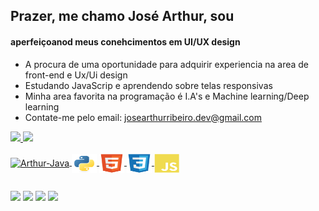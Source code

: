 ## Prazer, me chamo José Arthur, sou 
#### aperfeiçoanod meus conehcimentos em UI/UX design
- A procura de uma oportunidade para adquirir experiencia na area de front-end e Ux/Ui design
- Estudando JavaScrip e aprendendo sobre telas responsivas
- Minha area favorita na programação é I.A's e Machine learning/Deep learning
- Contate-me pelo email: josearthurribeiro.dev@gmail.com

<div>
  <a href="https://github.com/JThurr">
  <img width="45%" src="https://github-readme-stats.vercel.app/api?username=JThurr&show_icons=true&theme=radical"/>
  <img width="50%" src="https://github-readme-stats.vercel.app/api/top-langs/?username=JThurr&theme=radical"/>
</div>

<div style="display: inline_block"><br>
  <img align="center" alt="Arthur-Java" height="30" width="40" src="https://cdn.jsdelivr.net/gh/devicons/devicon@latest/icons/java/java-original.svg"/>
  <img align="center" alt="Arthur-Python" height="30" width="40" src="https://raw.githubusercontent.com/devicons/devicon/master/icons/python/python-original.svg">
  <img align="center" alt="Arthur-HTML" height="30" width="40" src="https://raw.githubusercontent.com/devicons/devicon/master/icons/html5/html5-original.svg">
  <img align="center" alt="Arthur-CSS" height="30" width="40" src="https://raw.githubusercontent.com/devicons/devicon/master/icons/css3/css3-original.svg">
   <img align="center" alt="Arthur-Js" height="30" width="40" src="https://raw.githubusercontent.com/devicons/devicon/master/icons/javascript/javascript-plain.svg">
</div>

##

<div> 
  <a href="https://www.instagram.com/pixth_rb/"><img src="https://img.shields.io/badge/-Instagram-%23E4405F?style=for-the-badge&logo=instagram&logoColor=white" target="_blank"></a>
  <a href="https://twitter.com/___Thurr____"><img src="https://img.shields.io/badge/Twitter-1DA1F2?style=for-the-badge&logo=twitter&logoColor=white" target="_blank"></a>
  <a href = "mailto:josearthurribeiro.dev@gmail.com"><img src="https://img.shields.io/badge/-Gmail-%23333?style=for-the-badge&logo=gmail&logoColor=white" target="_blank"></a>
  <a href="https://www.linkedin.com/in/josé-arthur-porto-ribeiro-8273aa1bb/?originalSubdomain=br" target="_blank"><img src="https://img.shields.io/badge/-LinkedIn-%230077B5?style=for-the-badge&logo=linkedin&logoColor=white" target="_blank"></a> 
</div>
